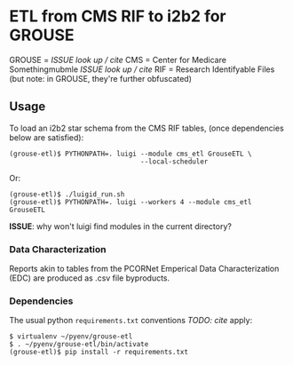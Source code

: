 # ETL from CMS RIF to i2b2 for GROUSE

GROUSE = *ISSUE look up / cite*
CMS = Center for Medicare Somethingmubmle *ISSUE look up / cite*
RIF = Research Identifyable Files (but note: in GROUSE, they're further obfuscated)


## Usage

To load an i2b2 star schema from the CMS RIF tables, (once dependencies
below are satisfied):

    (grouse-etl)$ PYTHONPATH=. luigi --module cms_etl GrouseETL \
                                     --local-scheduler

Or:

    (grouse-etl)$ ./luigid_run.sh
    (grouse-etl)$ PYTHONPATH=. luigi --workers 4 --module cms_etl GrouseETL

**ISSUE**: why won't luigi find modules in the current directory?

### Data Characterization

Reports akin to tables from the PCORNet Emperical Data
Characterization (EDC) are produced as .csv file byproducts.


### Dependencies

The usual python `requirements.txt` conventions *TODO: cite* apply:

    $ virtualenv ~/pyenv/grouse-etl
    $ . ~/pyenv/grouse-etl/bin/activate
    (grouse-etl)$ pip install -r requirements.txt
